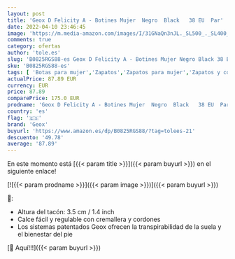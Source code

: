 ```yaml
---
layout: post
title: 'Geox D Felicity A - Botines Mujer  Negro  Black   38 EU  Par'
date: 2022-04-10 23:46:45
image: 'https://m.media-amazon.com/images/I/31GNaQn3nJL._SL500_._SL400_.jpg'
comments: true
category: ofertas
author: 'tole.es'
slug: 'B0825RGS88-es Geox D Felicity A - Botines Mujer Negro Black 38 EU Par'
sku: 'B0825RGS88-es'
tags: [ 'Botas para mujer','Zapatos','Zapatos para mujer','Zapatos y complementos','botines','geox', ]
actualPrice: 87.89 EUR
currency: EUR
price: 87.89
comparePrice: 175.0 EUR
prodname: 'Geox D Felicity A - Botines Mujer  Negro  Black   38 EU  Par'
country: 'es'
flag: '🇪🇸'
brand: 'Geox'
buyurl: 'https://www.amazon.es/dp/B0825RGS88/?tag=tolees-21'
descuento: '49.78'
average: '87.89'
---
```


En este momento está [{{< param title >}}]({{< param buyurl >}}) en el siguiente enlace!

[![{{< param prodname >}}]({{< param image >}})]({{< param buyurl >}})

🔎:

- Altura del tacón: 3.5 cm / 1.4 inch
- Calce fácil y regulable con cremallera y cordones
- Los sistemas patentados Geox ofrecen la transpirabilidad de la suela y el bienestar del pie

[🛒 Aquí!!!]({{< param buyurl >}})
